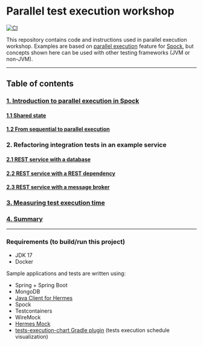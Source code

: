 # Parallel test execution workshop

[![CI](https://github.com/allegro/parallel-test-execution-workshop/actions/workflows/ci.yml/badge.svg)](https://github.com/allegro/parallel-test-execution-workshop/actions/workflows/ci.yml)

This repository contains code and instructions used in parallel execution workshop. Examples are based
on [parallel execution](https://spockframework.org/spock/docs/2.3/parallel_execution.html) feature
for [Spock](https://spockframework.org), but concepts shown here can be used with other testing frameworks (JVM or
non-JVM).


---

## Table of contents

### [1. Introduction to parallel execution in Spock](part1.0-introduction/README.md)

#### [1.1 Shared state](part1.1-shared-state/README.md)

#### [1.2 From sequential to parallel execution](part1.2-from-sequential-to-parallel/README.md)

### 2. Refactoring integration tests in an example service

#### [2.1 REST service with a database](part2.1-database/README.md)

#### [2.2 REST service with a REST dependency](part2.2-rest/README.md)

#### [2.3 REST service with a message broker](part2.3-message-broker/README.md)

### [3. Measuring test execution time](part3.0-measuring/README.md)

### [4. Summary](part4.0-summary/README.md)

---

### Requirements (to build/run this project)

- JDK 17
- Docker

Sample applications and tests are written using:

- Spring + Spring Boot
- MongoDB
- [Java Client for Hermes](https://hermes-pubsub.readthedocs.io/en/latest/user/java-client/)
- Spock
- Testcontainers
- WireMock
- [Hermes Mock](https://hermes-pubsub.readthedocs.io/en/latest/user/hermes-mock/)
- [tests-execution-chart Gradle plugin](https://github.com/platan/tests-execution-chart) (tests execution schedule
  visualization)
